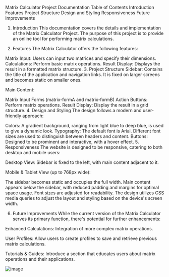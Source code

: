 Matrix Calculator Project Documentation
Table of Contents
Introduction
Features
Project Structure
Design and Styling
Responsiveness
Future Improvements
1. Introduction
This documentation covers the details and implementation of the Matrix Calculator Project. The purpose of this project is to provide an online tool for performing matrix calculations.

2. Features
The Matrix Calculator offers the following features:

Matrix Input: Users can input two matrices and specify their dimensions.
Calculations: Perform basic matrix operations.
Result Display: Displays the result in a formatted matrix structure.
3. Project Structure
Sidebar: Contains the title of the application and navigation links. It is fixed on larger screens and becomes static on smaller ones.

Main Content:

Matrix Input Forms (matrix-formA and matrix-formB)
Action Buttons: Perform matrix operations.
Result Display: Display the result in a grid structure.
4. Design and Styling
The design follows a modern and user-friendly approach:

Colors: A gradient background, ranging from light blue to deep blue, is used to give a dynamic look.
Typography: The default font is Arial. Different font sizes are used to distinguish between headers and content.
Buttons: Designed to be prominent and interactive, with a hover effect.
5. Responsiveness
The website is designed to be responsive, catering to both desktop and mobile users:

Desktop View: Sidebar is fixed to the left, with main content adjacent to it.

Mobile & Tablet View (up to 768px wide):

The sidebar becomes static and occupies the full width.
Main content appears below the sidebar, with reduced padding and margins for optimal space usage.
Font sizes are adjusted for readability.
The design utilizes CSS media queries to adjust the layout and styling based on the device's screen width.

6. Future Improvements
While the current version of the Matrix Calculator serves its primary function, there's potential for further enhancements:

Enhanced Calculations: Integration of more complex matrix operations.

User Profiles: Allow users to create profiles to save and retrieve previous matrix calculations.

Tutorials & Guides: Introduce a section that educates users about matrix operations and their applications.


![image](https://github.com/zpicy69/Matrix-Calculator/assets/119013570/62824474-3148-47b0-bdc8-903f9a8b8868)
